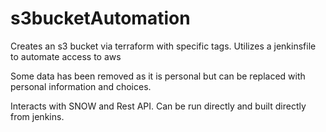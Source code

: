 # s3bucketAutomation
Creates an s3 bucket via terraform with specific tags. Utilizes a jenkinsfile to automate access to aws

Some data has been removed as it is personal but can be replaced with personal information and choices.

Interacts with SNOW and Rest API. Can be run directly and built directly from jenkins. 
